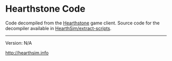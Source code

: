 Hearthstone Code
================

Code decompiled from the [Hearthstone](http://playhearthstone.com)
game client. Source code for the decompiler available in
[HearthSim/extract-scripts](https://github.com/hearthsim/extract-scripts).

---

Version: N/A

http://hearthsim.info
